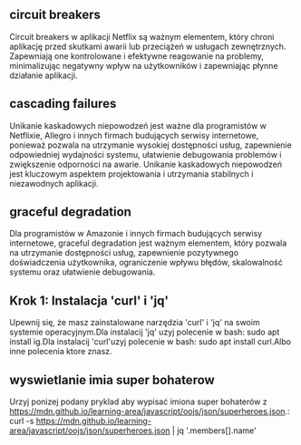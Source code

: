 ## circuit breakers
 Circuit breakers w aplikacji Netflix są ważnym elementem, który chroni aplikację przed skutkami awarii lub przeciążeń w usługach zewnętrznych. Zapewniają one kontrolowane i efektywne reagowanie na problemy, minimalizując negatywny wpływ na użytkowników i zapewniając płynne działanie aplikacji.
 
## cascading failures
 Unikanie kaskadowych niepowodzeń jest ważne dla programistów w Netflixie, Allegro i innych firmach budujących serwisy internetowe, ponieważ pozwala na utrzymanie wysokiej dostępności usług, zapewnienie odpowiedniej wydajności systemu, ułatwienie debugowania problemów i zwiększenie odporności na awarie. Unikanie kaskadowych niepowodzeń jest kluczowym aspektem projektowania i utrzymania stabilnych i niezawodnych aplikacji.
 
## graceful degradation
 Dla programistów w Amazonie i innych firmach budujących serwisy internetowe, graceful degradation jest ważnym elementem, który pozwala na utrzymanie dostępności usług, zapewnienie pozytywnego doświadczenia użytkownika, ograniczenie wpływu błędów, skalowalność systemu oraz ułatwienie debugowania.
 
## Krok 1: Instalacja 'curl' i 'jq'
Upewnij się, że masz zainstalowane narzędzia 'curl' i 'jq' na swoim systemie operacyjnym.Dla instalacij 'jq' uzyj polecenie w bash: sudo apt install ig.Dla instalacij 'curl'uzyj polecenie w bash: sudo apt install curl.Albo inne polecenia ktore znasz.

## wyswietlanie imia super bohaterow
Urzyj ponizej podany pryklad aby wypisać imiona super bohaterów z https://mdn.github.io/learning-area/javascript/oojs/json/superheroes.json.:
curl -s https://mdn.github.io/learning-area/javascript/oojs/json/superheroes.json | jq '.members[].name' 
